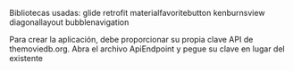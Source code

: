 Bibliotecas usadas:
glide
retrofit
materialfavoritebutton
kenburnsview
diagonallayout
bubblenavigation

Para crear la aplicación, debe proporcionar su propia clave API de themoviedb.org. Abra el archivo ApiEndpoint y pegue su clave en lugar del existente

